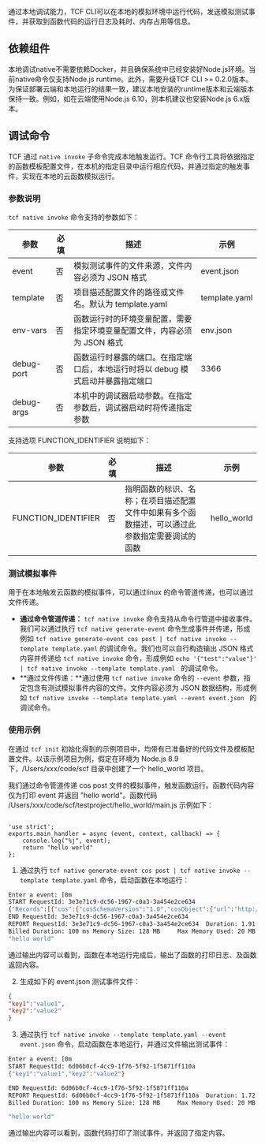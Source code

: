 
通过本地调试能力，TCF CLI可以在本地的模拟环境中运行代码，发送模拟测试事件，并获取到函数代码的运行日志及耗时、内存占用等信息。

## 依赖组件

本地调试native不需要依赖Docker，并且确保系统中已经安装好Node.js环境。当前native命令仅支持Node.js runtime。此外，需要升级TCF CLI >= 0.2.0版本。为保证部署云端和本地运行的结果一致，建议本地安装的runtime版本和云端版本保持一致。例如，如在云端使用Node.js 6.10，则本机建议也安装Node.js 6.x版本。

## 调试命令

TCF 通过 `native invoke` 子命令完成本地触发运行。TCF 命令行工具将依据指定的函数模板配置文件，在本机的指定目录中运行相应代码，并通过指定的触发事件，实现在本地的云函数模拟运行。

### 参数说明

`tcf native invoke` 命令支持的参数如下：

| 参数 | 必填 | 描述 | 示例 |
| --- | --- | --- | --- |
| event | 否 | 模拟测试事件的文件来源，文件内容必须为 JSON 格式 | event.json |
| template | 否 | 项目描述配置文件的路径或文件名。默认为 template.yaml | template.yaml |
| env-vars | 否 | 函数运行时的环境变量配置，需要指定环境变量配置文件，内容必须为 JSON 格式 |  env.json |
| debug-port | 否 | 函数运行时暴露的端口。在指定端口后，本地运行时将以 debug 模式启动并暴露指定端口 |  3366 |
| debug-args | 否 | 本机中的调试器启动参数。在指定参数后，调试器启动时将传递指定参数 |  |

支持选项 FUNCTION_IDENTIFIER 说明如下：

| 参数 | 必填 | 描述 | 示例 |
| --- | --- | --- | --- |
| FUNCTION_IDENTIFIER | 否 | 指明函数的标识、名称；在项目描述配置文件中如果有多个函数描述，可以通过此参数指定需要调试的函数 | hello_world |

### 测试模拟事件

用于在本地触发云函数的模拟事件，可以通过linux 的命令管道传递，也可以通过文件传递。
- **通过命令管道传递：** `tcf native invoke` 命令支持从命令行管道中接收事件。我们可以通过执行 `tcf native generate-event` 命令生成事件并传递，形成例如 `tcf native generate-event cos post | tcf native invoke --template template.yaml` 的调试命令。我们也可以自行构造输出 JSON 格式内容并传递给 `tcf native invoke` 命令，形成例如 `echo '{"test":"value"}' | tcf native invoke --template template.yaml ` 的调试命令。
- **通过文件传递：**通过使用 `tcf native invoke` 命令的 `--event` 参数，指定包含有测试模拟事件内容的文件。文件内容必须为 JSON 数据结构，形成例如 `tcf native invoke --template template.yaml --event event.json ` 的调试命令。 

### 使用示例

在通过 `tcf init` 初始化得到的示例项目中，均带有已准备好的代码文件及模板配置文件。以该示例项目为例，假定在环境为 Node.js 8.9下，/Users/xxx/code/scf 目录中创建了一个 hello_world 项目。

我们通过命令管道传递 cos post 文件的模拟事件，触发函数运行。函数代码内容仅为打印 event 并返回 "hello world"。函数代码 /Users/xxx/code/scf/testproject/hello_world/main.js 示例如下：
```

'use strict';
exports.main_handler = async (event, context, callback) => {
    console.log("%j", event);
    return "hello world"
};

```
1. 通过执行 `tcf native generate-event cos post | tcf native invoke --template template.yaml` 命令，启动函数在本地运行：
```bash
Enter a event: [0m
START RequestId: 3e3e71c9-dc56-1967-c0a3-3a454e2ce634
{"Records":[{"cos":{"cosSchemaVersion":"1.0","cosObject":{"url":"http://testpic-1253970026.cos.ap-guangzhou.myqcloud.com/testfile","meta":{"x-cos-request-id":"NWMxOWY4MGFfMjViMjU4NjRfMTUyMV8yNzhhZjM=","Content-Type":""},"vid":"","key":"/1253970026/testpic/testfile","size":1029},"cosBucket":{"region":"gz","name":"testpic","appid":"1253970026"},"cosNotificationId":"unkown"},"event":{"eventName":"cos:ObjectCreated:Post","eventVersion":"1.0","eventTime":1545205770,"eventSource":"qcs::cos","requestParameters":{"requestSourceIP":"xx.xx.xx.xxx","requestHeaders":{"Authorization":"q-sign-algorithm=sha1&q-ak=AKIDQm6iUh2NJ6jL41tVUis9KpY5Rgv49zyC&q-sign-time=1545205709;1545215769&q-key-time=1545205709;1545215769&q-header-list=host;x-cos-storage-class&q-url-param-list=&q-signature=098ac7dfe9cf21116f946c4b4c29001c2b449b14"}},"eventQueue":"qcs:0:lambda:cd:appid/1253970026:default.printevent.$LATEST","reservedInfo":"","reqid":179398952}}]}
END RequestId: 3e3e71c9-dc56-1967-c0a3-3a454e2ce634
REPORT RequestId: 3e3e71c9-dc56-1967-c0a3-3a454e2ce634  Duration: 1.91 ms
Billed Duration: 100 ms Memory Size: 128 MB     Max Memory Used: 20 MB
"hello world"
```
通过输出内容可以看到，函数在本地运行完成后，输出了函数的打印日志、及函数返回内容。

2. 生成如下的 event.json 测试事件文件：
```json
{
"key1":"value1",
"key2":"value2"
}
```
3. 通过执行 `tcf native invoke --template template.yaml --event event.json` 命令，启动函数在本地运行，并通过文件输出测试事件：
```bash
Enter a event: [0m
START RequestId: 6d06b0cf-4cc9-1f76-5f92-1f5871ff110a
{"key1":"value1","key2":"value2"}

END RequestId: 6d06b0cf-4cc9-1f76-5f92-1f5871ff110a
REPORT RequestId: 6d06b0cf-4cc9-1f76-5f92-1f5871ff110a  Duration: 1.72 ms
Billed Duration: 100 ms Memory Size: 128 MB     Max Memory Used: 20 MB

"hello world"
```
通过输出内容可以看到，函数代码打印了测试事件，并返回了指定内容。



